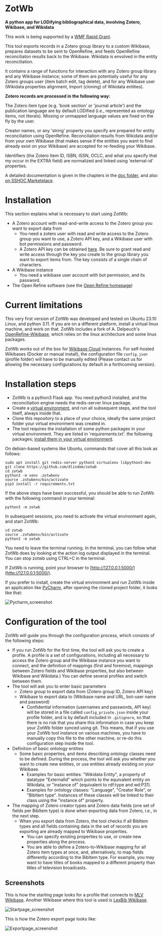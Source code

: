 # ZotWb
 **A python app for LODifying bibliographical data, involving Zotero, Wikibase, and Wikidata**

This work is being supported by a [WMF Rapid Grant](https://meta.wikimedia.org/wiki/Grants:Programs/Wikimedia_Community_Fund/Rapid_Fund/Zotero_to_Wikibase_bibliographical_data_export_app_(ID:_22209513)).

This tool exports records in a Zotero group library to a custom Wikibase, prepares datasets to be sent to OpenRefine, and feeds OpenRefine reconciliaton results back to the Wikibase. Wikidata is envolved in the entity reconciliation.

It contains a range of functions for interaction with any Zotero group library and any Wikibase instance; some of them are potentially useful for any Zotero groups user (item batch edit, tag delete), and for any Wikibase user (Wikidata properties alignment, Import (cloning) of Wikidata entities).

**Zotero records are processed in the following way:**

The Zotero item type (e.g. 'book section' or 'journal article') and the publication language are by default LODified (i.e., represented as ontology items, not literals). Missing or unmapped language values are fixed on the fly by the user.

Creator names, or any 'string' property you specify are prepared for entity reconciliation using OpenRefine. Reconciliation results from Wikidata and/or from your own Wikibase (that makes sense if the entities you want to find already exist on your Wikibase) are accepted for re-feeding your Wikibase.

Identifiers (the Zotero Item ID, ISBN, ISSN, OCLC, and what you specify that my occur in the EXTRA field) are normalized and linked using 'external-id' properties.

A detailed documentation is given in the chapters in the [doc folder](doc), and also [on SSHOC Marketplace](https://marketplace.sshopencloud.eu/workflow/P0siWJ).

# Installation

This section explains what is necessary to start using ZotWb: 

* A Zotero account with read-and-write access to the Zotero group you want to export data from
  * You need a zotero user with read and write access to the Zotero group you want to use, a Zotero API key, and a Wikibase user with bot permissions and password.
  * A Zotero API key can be obtained [here](https://www.zotero.org/settings/keys/new). Be sure to grant read and write access through the key you create to the group library you want to export items from. The key consists of a single chain of characters.
* A Wikibase instance
  * You need a wikibase user account with bot permission, and its password.
* The Open Refine software (see the [Open Refine homepage](https://openrefine.org))

# Current limitations

This very first version of ZotWb was developed and tested on Ubuntu 23.10 Linux, and python 3.11. If you are on a different platform, install a virtual linux machine, and work on that. 
ZotWb includes a fork of A. Delpeuch's [OpenRefine-Wikibase](https://openrefine-wikibase.readthedocs.io/en/latest/index.html), which relies on the linux architecture and some linux packages.

ZotWb works out of the box for [Wikibase Cloud](https://wikibase.cloud) instances. For self-hosted Wikibases (Docker or manual install), the configuration file `config.json` (profile folder) will have to be manually edited (Please contact us for allowing the necessary configurations by default in a forthcoming version). 

# Installation steps
* ZotWb is a python3 Flask app. You need python3 installed, and the reconciliation engine needs the redis-server linux package.
* Create a [virtual environment](https://realpython.com/python-virtual-environments-a-primer/), and run all subsequent steps, and the tool itself, always inside that.
* Clone this repository to a place of your choice, ideally the same project folder your virtual environment was created in.
* The tool requires the installation of some python packages in your virtual environment. They are listed in 'requirements.txt'. the following packages; [install them in your virtual environment](https://realpython.com/python-virtual-environments-a-primer/#install-packages-into-it).

On debian-based systems like Ubuntu, commands that cover all this look as follows: 

```
sudo apt install git redis-server python3 virtualenv libpython3-dev
git clone https://github.com/dlindem/zotwb
cd zotwb
python3 -m venv .zotwbenv
source .zotwbenv/bin/activate
pip3 install -r requirements.txt
```

If the above steps have been successful, you should be able to run ZotWb with the following command in your terminal:

```
python3 -m zotwb
```

In subsequent sessions, you need to activate the virtual environment again, and start ZotWb:

```
cd zotwb
source .zotwbenv/bin/activate
python3 -m zotwb
```

You need to leave the terminal running. In the terminal, you can follow what ZotWb does by looking at the action log output displayed in the terminal. You can stop zotwb using CTRL+C in the terminal.

If ZotWb is running, point your browser to [http://127.0.0.1:5000/](http://127.0.0.1:5000/).

If you prefer to install, create the virtual environment and run ZotWb inside an application like [PyCharm](https://www.jetbrains.com/pycharm/download/?section=linux), after opening the cloned project folder, it looks like that:

![Pycharm_screenshot](static/pycharm.png "Pycharm screenshot")


# Configuration of the tool

ZotWb will guide you through the configuration process, which consists of the following steps:

* If you run ZotWb for the first time, the tool will ask you to create a profile. A profile is a set of configurations, including all necessary to access the Zotero group and the Wikibase instance you want to connect, and the definition of mappings (first and foremost, mappings between Zotero fields and Wikibase properties, but also between Wikibase and Wikidata.) You can define several profiles and switch between them.
* The tool will ask you to enter basic parameters
  * Zotero group to export data from (Zotero group ID, Zotero API key)
  * Wikibase to export data to (Wikibase name and URL, bot-user name and password)
    * Confidential information (usernames and passwords, API key) will be stored in a file called `config_private.json` inside your profile folder, and is by default included in `.gitignore`, so that there is no risk that you share this information in case you keep your ZotWb folder synced using git. This means, that if you use your ZotWb tool instance on various machines, you have to manually copy this file to the other machine, or re-do this configuration step inside the tool.
* Definition of basic ontology entities
  * Some basic properties, and items describing ontology classes need to be defined. During the process, the tool will ask you whether you want to create new entities, or use entities already existing on your Wikibase.
    * Examples for basic entities: "Wikidata Entity", a property of datatype "ExternalId" which points to the equivalent entity on Wikidata, or "instance of" (equivalent to rdf:type and wd:P31).
    * Examples for ontology classes: "Language", "Creator Role", or "BibItem type". Instances of these classes will be linked to their class using the "instance of" property.
* The mapping of Zotero creator types and Zotero data fields (one set of fields per BibItem type) is done when exporting data from Zotero, i.e., in the next step.
  * When you export data from Zotero, the tool checks if all BibItem types and all fields containing data in the set of records you are exporting are already mapped to Wikibase properties.
    * You can specify existing properties to use, or create new properties along the process.
    * You are able to define a Zotero-to-Wikibase mapping for all Zotero item types at once, and, alternatively, to map fields differently according to the BibItem type. For example, you may want to have titles of books mapped to a different property than titles of television broadcasts.

## Screenshots

This is how the starting page looks for a profile that connects to [MLV Wikibase](https://monumenta.wikibase.cloud). Another Wikibase where this tool is used is [LexBib Wikibase](https://lexbib.elex.is).

![Startpage_screenshot](static/startpage.png "Startpage Screenshot")

This is how the Zotero export page looks like:

![Exportpage_screenshot](static/exportpage.png "Exportpage Screenshot")